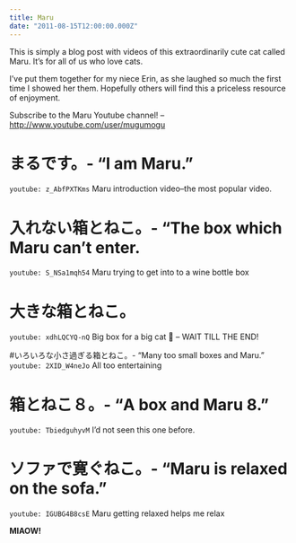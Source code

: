```yaml
---
title: Maru
date: "2011-08-15T12:00:00.000Z"
---
```


This is simply a blog post with videos of this extraordinarily cute cat called Maru. It’s for all of us who love cats.

I’ve put them together for my niece Erin, as she laughed so much the first time I showed her them. Hopefully others will find this a priceless resource of enjoyment.

Subscribe to the Maru Youtube channel! – http://www.youtube.com/user/mugumogu

# まるです。- “I am Maru.”
`youtube: z_AbfPXTKms`
Maru introduction video–the most popular video.


# 入れない箱とねこ。- “The box which Maru can’t enter.
`youtube: S_NSa1mqh54`
Maru trying to get into to a wine bottle box

# 大きな箱とねこ。
`youtube: xdhLQCYQ-nQ`
Big box for a big cat 🙂 – WAIT TILL THE END!


#いろいろな小さ過ぎる箱とねこ。- “Many too small boxes and Maru.”
`youtube: 2XID_W4neJo`
All too entertaining


# 箱とねこ８。- “A box and Maru 8.”
`youtube: TbiedguhyvM`
I’d not seen this one before.

# ソファで寛ぐねこ。- “Maru is relaxed on the sofa.”
`youtube: IGUBG4B8csE`
Maru getting relaxed helps me relax

**MIAOW!**